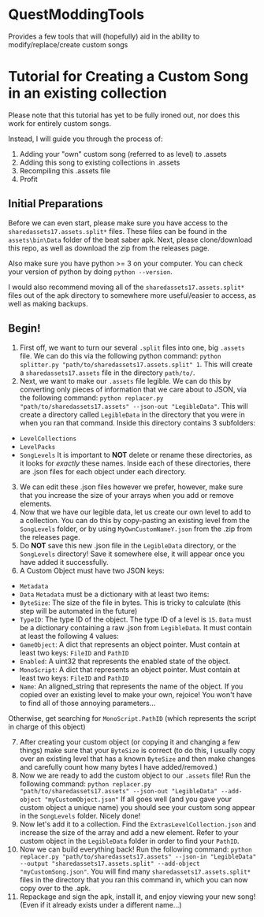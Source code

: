 # QuestModdingTools

Provides a few tools that will (hopefully) aid in the ability to modify/replace/create custom songs

# Tutorial for Creating a Custom Song in an existing collection

Please note that this tutorial has yet to be fully ironed out, nor does this work for entirely custom songs.

Instead, I will guide you through the process of:

1. Adding your "own" custom song (referred to as level) to .assets
2. Adding this song to existing collections in .assets
3. Recompiling this .assets file
4. Profit

## Initial Preparations
Before we can even start, please make sure you have access to the `sharedassets17.assets.split*` files. These files can be found in the `assets\bin\Data` folder of the beat saber apk. Next, please clone/download this repo, as well as download the zip from the releases page.

Also make sure you have python >= 3 on your computer. You can check your version of python by doing `python --version`.

I would also recommend moving all of the `sharedassets17.assets.split*` files out of the apk directory to somewhere more useful/easier to access, as well as making backups.

## Begin!
1. First off, we want to turn our several `.split` files into one, big `.assets` file. We can do this via the following python command: `python splitter.py "path/to/sharedassets17.assets.split" 1`. This will create a `sharedassets17.assets` file in the directory `path/to/`.
2. Next, we want to make our `.assets` file legible. We can do this by converting only pieces of information that we care about to JSON, via the following command: `python replacer.py "path/to/sharedassets17.assets" --json-out "LegibleData"`. This will create a directory called `LegibleData` in the directory that you were in when you ran that command. Inside this directory contains 3 subfolders:
- `LevelCollections`
- `LevelPacks`
- `SongLevels`
It is important to **NOT** delete or rename these directories, as it looks for _exactly_ these names. Inside each of these directories, there are .json files for each object under each directory.
3. We can edit these .json files however we prefer, however, make sure that you increase the size of your arrays when you add or remove elements.
4. Now that we have our legible data, let us create our own level to add to a collection. You can do this by copy-pasting an existing level from the `SongLevels` folder, or by using `MyOwnCustomNameY.json` from the .zip from the releases page.
5. Do **NOT** save this new .json file in the `LegibleData` directory, or the `SongLevels` directory! Save it somewhere else, it will appear once you have added it successfully.
6. A Custom Object must have two JSON keys:
- `Metadata`
- `Data`
`Metadata` must be a dictionary with at least two items:
- `ByteSize`: The size of the file in bytes. This is tricky to calculate (this step will be automated in the future)
- `TypeID`: The type ID of the object. The type ID of a level is `15`.
`Data` must be a dictionary containing a raw .json from `LegibleData`. It must contain at least the following 4 values:
- `GameObject`: A dict that represents an object pointer. Must contain at least two keys: `FileID` and `PathID`
- `Enabled`: A uint32 that represents the enabled state of the object.
- `MonoScript`: A dict that represents an object pointer. Must contain at least two keys: `FileID` and `PathID`
- `Name`: An aligned_string that represents the name of the object.
If you copied over an existing level to make your own, rejoice! You won't have to find all of those annoying parameters...

Otherwise, get searching for `MonoScript.PathID` (which represents the script in charge of this object)

7. After creating your custom object (or copying it and changing a few things) make sure that your `ByteSize` is correct (to do this, I usually copy over an existing level that has a known `ByteSize` and then make changes and carefully count how many bytes I have added/removed.)
8. Now we are ready to add the custom object to our `.assets` file! Run the following command: `python replacer.py "path/to/sharedassets17.assets" --json-out "LegibleData" --add-object "myCustomObject.json"` If all goes well (and you gave your custom object a unique name) you should see your custom song appear in the `SongLevels` folder. Nicely done!
9. Now let's add it to a collection. Find the `ExtrasLevelCollection.json` and increase the size of the array and add a new element. Refer to your custom object in the `LegibleData` folder in order to find your `PathID`.
10. Now we can build everything back! Run the following command: `python replacer.py "path/to/sharedassets17.assets" --json-in "LegibleData" --output "sharedassets17.assets.split" --add-object "myCustomSong.json"`. You will find many `sharedassets17.assets.split*` files in the directory that you ran this command in, which you can now copy over to the .apk.
11. Repackage and sign the apk, install it, and enjoy viewing your new song! (Even if it already exists under a different name...)